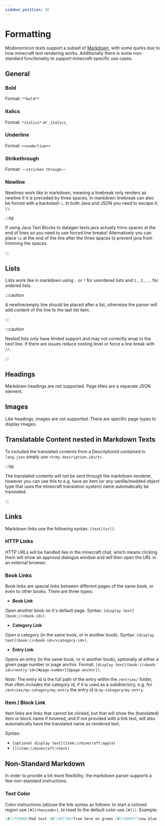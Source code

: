 ```yaml
---
sidebar_position: 30
---
```


# Formatting

Modonomicon texts support a subset of [Markdown](https://www.markdownguide.org/cheat-sheet/), with some quirks due to how minecraft text rendering works.
Additionally there is some non-standard functionality to support minecraft-specific use cases.

## General

### Bold 

Format: `**bold**`

### Italics 

Format: `*italics*` or `_italics_`

### Underline

Format: `++underline++`

### Strikethrough

Format: `~~stricken through~~`

### Newline

Newlines work like in markdown, meaning a linebreak only renders as newline if it is preceded by three spaces.
In markdown linebreak can also be forced with a backslash `\`. In both Java and JSON you need to escape it: `\\`.


:::tip

If using Java Text Blocks to datagen texts java actually trims spaces at the end of lines so you need to use forced line breaks!
Alternatively you can place `\s` at the end of the line after the three spaces to prevent java from trimming the spaces.

:::

<!-- TODO Mention the book/render setting that makes soft linebreaks act as hard line breaks -->

## Lists

Lists work like in markdown using `-` or `*` for unordered lists and `1.`, `2.`, ... for ordered lists.

:::caution

A newline/empty line should be placed after a list, otherwise the parser will add content of the line to the last list item.

:::

:::caution

Nested lists only have limited support and may not correctly wrap to the next line. If there are issues reduce nesting level or force a line break with `//`.

:::

## Headings

Markdown headings are not supported. Page titles are a separate JSON element.

## Images

Like headings, images are not supported. There are specific page types to display images.

## Translatable Content nested in Markdown Texts

To included the translated contents from a DescriptionId contained in `lang.json` simply use `<t>my.description.id</t>`. 

:::tip

The translated contents will not be sent through the markdown renderer, however you can use this to e.g. have an item (or any vanilla/modded object type that uses the minecraft translation system) name automatically be translated.

:::

## Links 

Markdown links use the following syntax: `[text](url)`.

### HTTP Links

HTTP URLs will be handled like in the minecraft chat, which means clicking them will show an approval dialogue window and will then open the URL in an external browser. 

### Book Links

Book links are special links between different pages of the same book, or even to other books.
There are three types:

* **Book Link**

Open another book on it's default page.
Syntax: `[display text](book://<book-id>)`.

* **Category Link**

Open a category (in the same book, or in another book).
Syntax: `[display text](book://<book-id>/<category-id>)`.

* **Entry Link**

Opens an entry (in the same book, or in another book), optionally at either a given page number or page anchor.
Format: `[display text](book://<book-id>/<entry-id>[#page-number][@page-anchor])`.

*Note*: The entry id is the full path of the entry within the `/entries/` folder, that often includes the category id, if it is used as a subdirectory, e.g. for `/entries/my-category/my-entry` the entry id is `my-category/my-entry`.

### Item / Block Link

Item links are links that cannot be clicked, but that will show the (translated) item or block name if hovered, and if not provided with a link text, will also automatically have the translated name as rendered text.

Syntax: 
- `[optional display text](item://minecraft:apple)`
- `[](item://minecraft:chest)`

## Non-Standard Markdown

In order to provide a bit more flexibility, the markdown parser supports a few non-standard instructions.

### Text Color 

Color instructions (ab)use the link syntax as follows: to start a colored region use `[#](<hexcode>)`, to reset to the default color use `[#]()`.
Example:

```markdown
[#](ff0000)Red text [#](00ff00)from here on green [#](0000ff)now blue [#]()and finally back to default color.
```